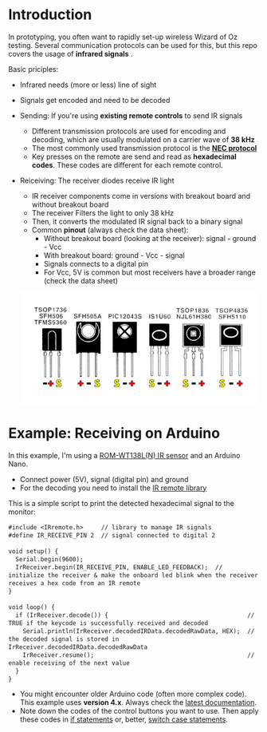 # Introduction  
In prototyping, you often want to rapidly set-up wireless Wizard of Oz testing. Several communication protocols can be used for this, but this repo covers the usage of **infrared signals** . 

Basic priciples:

- Infrared needs (more or less) line of sight
- Signals get encoded and need to be decoded
- Sending: If you're using **existing remote controls** to send IR signals
  - Different transmission protocols are used for encoding and decoding, which are usually modulated on a carrier wave of **38 kHz**
  - The most commonly used transmission protocol is the **[NEC protocol](https://lookin-home.medium.com/how-does-the-remote-control-work-explained-564bc7cd0291)**
  - Key presses on the remote are send and read as **hexadecimal codes**. These codes are different for each remote control.
- Reiceiving: The receiver diodes receive IR light
  - IR receiver components come in versions with breakout board and without breakout board
  - The receiver Filters the light to only 38 kHz
  - Then, it converts the modulated IR signal back to a binary signal
  - Common **pinout** (always check the data sheet):
    - Without breakout board (looking at the receiver): signal - ground - Vcc
    - With breakout board: ground - Vcc - signal
    - Signals connects to a digital pin
    - For Vcc, 5V is common but most receivers have a broader range (check the data sheet)
   
  ![pinouts](https://github.com/Arduino-IRremote/Arduino-IRremote/blob/master/pictures/IRReceiverPinout.jpg)
   

# Example: Receiving on Arduino
In this example, I'm using a [ROM-WT138L(N) IR sensor](https://www.kiwi-electronics.com/en/ir-sensor-rom-wt138ln-11180) and an Arduino Nano.
- Connect power (5V), signal (digital pin) and ground
- For the decoding you need to install the [IR remote library](https://www.arduino.cc/reference/en/libraries/irremote/)   

This is a simple script to print the detected hexadecimal signal to the monitor:
```
#include <IRremote.h>     // library to manage IR signals
#define IR_RECEIVE_PIN 2  // signal connected to digital 2

void setup() {
  Serial.begin(9600);
  IrReceiver.begin(IR_RECEIVE_PIN, ENABLE_LED_FEEDBACK);  // initialize the receiver & make the onboard led blink when the receiver receives a hex code from an IR remote
}

void loop() {
  if (IrReceiver.decode()) {                                       // TRUE if the keycode is successfully received and decoded
    Serial.println(IrReceiver.decodedIRData.decodedRawData, HEX);  // the decoded signal is stored in IrReceiver.decodedIRData.decodedRawData
    IrReceiver.resume();                                           // enable receiving of the next value
  }
}
```
- You might encounter older Arduino code (often more complex code). This example uses **version 4.x**.  Always check the [latest documentation](https://github.com/Arduino-IRremote/Arduino-IRremote).
- Note down the codes of the control buttons you want to use. Then apply these codes in [if statements](https://www.arduino.cc/reference/en/language/structure/control-structure/if/) or, better, [switch case statements](https://www.arduino.cc/reference/en/language/structure/control-structure/switchcase/). 
